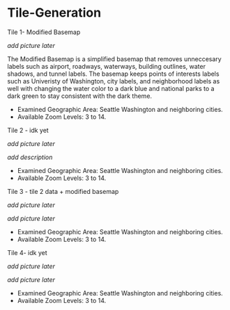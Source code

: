 # Tile-Generation

Tile 1- Modified Basemap

*add picture later*

The Modified Basemap is a simplified basemap that removes unneccesary labels such as airport, roadways, waterways, building outlines, water shadows, and tunnel labels. The basemap keeps points of interests labels such as Univeristy of Washington, city labels, and neighborhood labels as well with changing the water color to a dark blue and national parks to a dark green to stay consistent with the dark theme. 

- Examined Geographic Area: Seattle Washington and neighboring cities. 
- Available Zoom Levels: 3 to 14.

Tile 2 - idk yet

*add picture later*

*add description*

- Examined Geographic Area: Seattle Washington and neighboring cities. 
- Available Zoom Levels: 3 to 14.

Tile 3 - tile 2 data + modified basemap

*add picture later*

*add picture later*

- Examined Geographic Area: Seattle Washington and neighboring cities. 
- Available Zoom Levels: 3 to 14.

Tile 4- idk yet

*add picture later*

*add picture later*

- Examined Geographic Area: Seattle Washington and neighboring cities. 
- Available Zoom Levels: 3 to 14.
